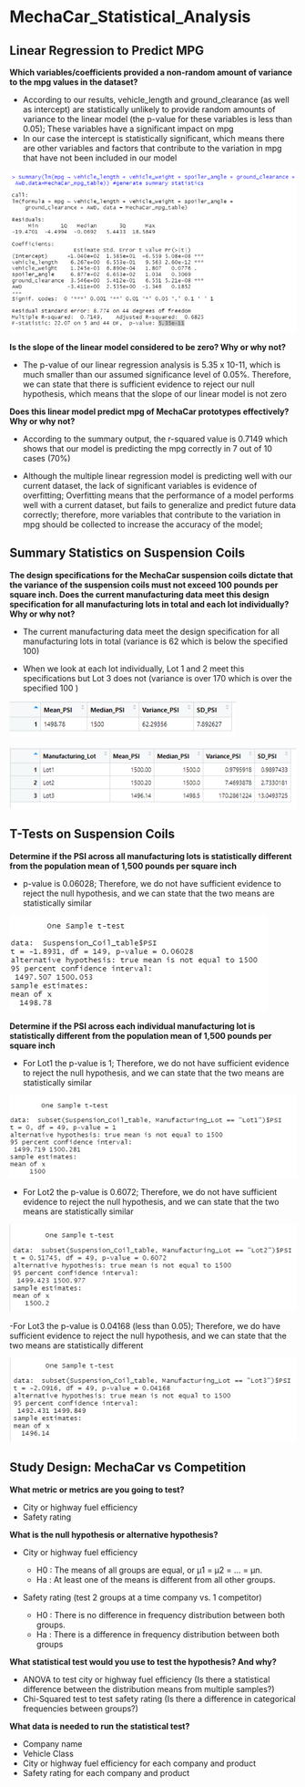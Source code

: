 # MechaCar_Statistical_Analysis

## Linear Regression to Predict MPG

**Which variables/coefficients provided a non-random amount of variance to the mpg values in the dataset?**

- According to our results, vehicle_length  and ground_clearance (as well as intercept) are statistically unlikely to provide random amounts of variance to the linear model (the p-value for these variables is less than 0.05); These variables have a significant impact on mpg
- In our case the intercept is statistically significant, which means there are other variables and factors that contribute to the variation in mpg that have not been included in our model

![Summary_Statistics.png](Resources/Summary_Statistics.png)


**Is the slope of the linear model considered to be zero? Why or why not?**

- The p-value of our linear regression analysis is  5.35 x 10-11, which is much smaller than our assumed significance level of 0.05%. Therefore, we can state that there is sufficient evidence to reject our null hypothesis, which means that the slope of our linear model is not zero

**Does this linear model predict mpg of MechaCar prototypes effectively? Why or why not?**

- According to the summary output, the r-squared value is 0.7149 which shows that our model is predicting the mpg correctly in 7 out of 10 cases (70%)

- Although the multiple linear regression model is predicting well with our current dataset, the lack of significant variables is evidence of overfitting; Overfitting means that the performance of a model performs well with a current dataset, but fails to generalize and predict future data correctly; therefore, more variables that contribute to the variation in mpg should be collected to increase the accuracy of the model;

## Summary Statistics on Suspension Coils

**The design specifications for the MechaCar suspension coils dictate that the variance of the suspension coils must not exceed 100 pounds per square inch. Does the current manufacturing data meet this design specification for all manufacturing lots in total and each lot individually? Why or why not?**

- The current manufacturing data meet the design specification for all manufacturing lots in total (variance is 62 which is below the specified 100)

- When we look at each lot individually, Lot 1 and 2 meet this specifications but Lot 3 does not (variance is over 170 which is over the specified 100 )

![Total_Summary_Statistics.png](Resources/Total_Summary.png)


![Lot_Summary_Statistics.png](Resources/Lot_Summary.png)

## T-Tests on Suspension Coils

**Determine if the PSI across all manufacturing lots is statistically different from the population mean of 1,500 pounds per square inch**

- p-value is 0.06028; Therefore, we do not have sufficient evidence to reject the null hypothesis, and we can state that the two means are statistically similar

![T-test_All_Lots.png](Resources/T-test_All_lots.PNG)

**Determine if the PSI across each individual manufacturing lot is statistically different from the population mean of 1,500 pounds per square inch**

- For Lot1 the p-value is 1; Therefore, we do not have sufficient evidence to reject the null hypothesis, and we can state that the two means are statistically similar

![T-test_Lot1.png](Resources/T-test_Lot1.PNG)

- For Lot2 the p-value is 0.6072; Therefore, we do not have sufficient evidence to reject the null hypothesis, and we can state that the two means are statistically similar

![T-test_Lot2.png](Resources/T-test_Lot2.PNG)

-For Lot3 the p-value is 0.04168 (less than 0.05); Therefore, we do have sufficient evidence to reject the null hypothesis, and we can state that the two means are statistically different

![T-test_Lot3.png](Resources/T-test_Lot3.PNG)

## Study Design: MechaCar vs Competition

**What metric or metrics are you going to test?**
- City or highway fuel efficiency
- Safety rating

**What is the null hypothesis or alternative hypothesis?**
- City or highway fuel efficiency
    - H0 : The means of all groups are equal, or µ1 = µ2 = … = µn.
    - Ha : At least one of the means is different from all other groups.

- Safety rating (test 2 groups at a time company vs. 1 competitor)
    - H0 : There is no difference in frequency distribution between both groups.
    - Ha : There is a difference in frequency distribution between both groups

**What statistical test would you use to test the hypothesis? And why?**
- ANOVA to test city or highway fuel efficiency (Is there a statistical difference between the distribution means from multiple samples?)
- Chi-Squared test to test safety rating (Is there a difference in categorical frequencies between groups?)

**What data is needed to run the statistical test?**
- Company name
- Vehicle Class
- City or highway fuel efficiency for each company and product
- Safety rating for each company and product 